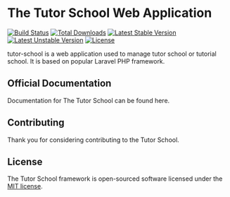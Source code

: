 # The Tutor School Web Application

[![Build Status](https://travis-ci.org/soap/tutor-school.svg)](https://travis-ci.org/soap/tutor-school)
[![Total Downloads](https://poser.pugx.org/soap/tutor-school/d/total.svg)](https://packagist.org/packages/soap/tutor-school)
[![Latest Stable Version](https://poser.pugx.org/soap/tutor-school/v/stable.svg)](https://packagist.org/packages/soap/tutor-school)
[![Latest Unstable Version](https://poser.pugx.org/soap/tutor-school/v/unstable.svg)](https://packagist.org/packages/soap/tutor-schoolk)
[![License](https://poser.pugx.org/soap/tutor-school/license.svg)](https://packagist.org/packages/soap/tutor-school)

tutor-school is a web application used to manage tutor school or tutorial school. It is based on popular Laravel PHP framework.

## Official Documentation

Documentation for The Tutor School can be found here.

## Contributing

Thank you for considering contributing to the Tutor School.


## License

The Tutor School framework is open-sourced software licensed under the [MIT license](http://opensource.org/licenses/MIT).
